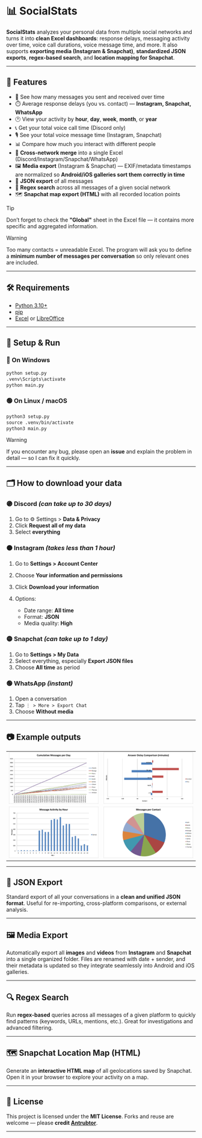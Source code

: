 # 📊 SocialStats

**SocialStats** analyzes your personal data from multiple social networks and turns it into **clean Excel dashboards**: response delays, messaging activity over time, voice call durations, voice message time, and more.
It also supports **exporting media (Instagram & Snapchat)**, **standardized JSON exports**, **regex-based search**, and **location mapping for Snapchat**.

---

## 🧩 Features

* 📅 See how many messages you sent and received over time  
* ⏱️ Average response delays (you vs. contact) — **Instagram, Snapchat, WhatsApp**
* 🕐 View your activity by **hour**, **day**, **week**, **month**, or **year**  
* 📞 Get your total voice call time (Discord only)  
* 🎙️ See your total voice message time (Instagram, Snapchat)  
* 📊 Compare how much you interact with different people  
* 🔗 **Cross-network merge** into a single Excel (Discord/Instagram/Snapchat/WhatsApp)
* 🖼️ **Media export** (Instagram & Snapchat) — EXIF/metadata timestamps are normalized so **Android/iOS galleries sort them correctly in time**
* 🧾 **JSON export** of all messages
* 🔎 **Regex search** across all messages of a given social network
* 🗺️ **Snapchat map export (HTML)** with all recorded location points

> [!TIP]
> Don’t forget to check the **"Global"** sheet in the Excel file — it contains more specific and aggregated information.

> [!WARNING]
> Too many contacts = unreadable Excel.
> The program will ask you to define a **minimum number of messages per conversation** so only relevant ones are included.

---

## 🛠️ Requirements

- [Python 3.10+](https://www.python.org/downloads/)
- [pip](https://pip.pypa.io/en/stable/installation/)
- [Excel](https://www.microsoft.com/en-us/microsoft-365/excel) or [LibreOffice](https://www.libreoffice.org/)

---

## 🚀 Setup & Run

### 🔵 On Windows

```
python setup.py
.venv\Scripts\activate
python main.py
```

### 🟢 On Linux / macOS

```
python3 setup.py
source .venv/bin/activate
python3 main.py
```

> [!WARNING]
> If you encounter any bug, please open an **issue** and explain the problem in detail — so I can fix it quickly.

---

## 🗂️ How to download your data

### 🟣 Discord *(can take up to 30 days)*

1. Go to ⚙️ Settings > **Data & Privacy**
2. Click **Request all of my data**
3. Select **everything**

### 🟠 Instagram *(takes less than 1 hour)*

1. Go to **Settings > Account Center**
2. Choose **Your information and permissions**
3. Click **Download your information**
4. Options:

   * Date range: **All time**
   * Format: **JSON**
   * Media quality: **High**

### 🟡 Snapchat *(can take up to 1 day)*

1. Go to **Settings > My Data**
2. Select everything, especially **Export JSON files**
3. Choose **All time** as period

### 🟢 WhatsApp *(instant)*

1. Open a conversation
2. Tap `⋮ > More > Export Chat`
3. Choose **Without media**

---



## 📷 Example outputs

<table>
  <tr>
    <td><img src=".ressources/cumul_per_day.png" width="400"/></td>
    <td><img src=".ressources/answer_delay.png" width="400"/></td>
  </tr>
  <tr>
    <td><img src=".ressources/msg_per_hour.png" width="400"/></td>
    <td><img src=".ressources/proportion_contact.png" width="400"/></td>
  </tr>
</table>

---

## 🧪 JSON Export

Standard export of all your conversations in a **clean and unified JSON format**.
Useful for re-importing, cross-platform comparisons, or external analysis.

---

## 🖼️ Media Export

Automatically export all **images** and **videos** from **Instagram** and **Snapchat** into a single organized folder.
Files are renamed with date + sender, and their metadata is updated so they integrate seamlessly into Android and iOS galleries.

---

## 🔍 Regex Search

Run **regex-based** queries across all messages of a given platform to quickly find patterns (keywords, URLs, mentions, etc.).
Great for investigations and advanced filtering.

---

## 🗺️ Snapchat Location Map (HTML)

Generate an **interactive HTML map** of all geolocations saved by Snapchat.
Open it in your browser to explore your activity on a map.

---

## 📄 License

This project is licensed under the **MIT License**.
Forks and reuse are welcome — please **credit [Antrubtor](https://github.com/Antrubtor)**.

---